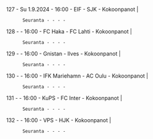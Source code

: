 127 - Su 1.9.2024 - 16:00 - EIF - SJK - Kokoonpanot |
        
        
          Seuranta - - - -
128 -  - 16:00 - FC Haka - FC Lahti - Kokoonpanot |
        
        
          Seuranta - - - -
129 -  - 16:00 - Gnistan - Ilves - Kokoonpanot |
        
        
          Seuranta - - - -
130 -  - 16:00 - IFK Mariehamn - AC Oulu - Kokoonpanot |
        
        
          Seuranta - - - -
131 -  - 16:00 - KuPS - FC Inter - Kokoonpanot |
        
        
          Seuranta - - - -
132 -  - 16:00 - VPS - HJK - Kokoonpanot |
        
        
          Seuranta - - - -
